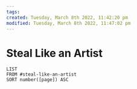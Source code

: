 ```yaml
---
tags: 
created: Tuesday, March 8th 2022, 11:42:20 pm
modified: Tuesday, March 8th 2022, 11:47:02 pm
---
```


# Steal Like an Artist
```dataview
LIST
FROM #steal-like-an-artist 
SORT number([page]) ASC
```